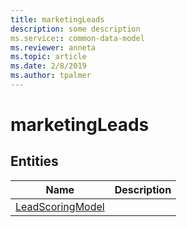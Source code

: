 ```yaml
---
title: marketingLeads
description: some description
ms.service:: common-data-model
ms.reviewer: anneta
ms.topic: article
ms.date: 2/8/2019
ms.author: tpalmer
---
```


# marketingLeads

## Entities

|Name|Description|
|---|---|
|[LeadScoringModel](LeadScoringModel.md)||
